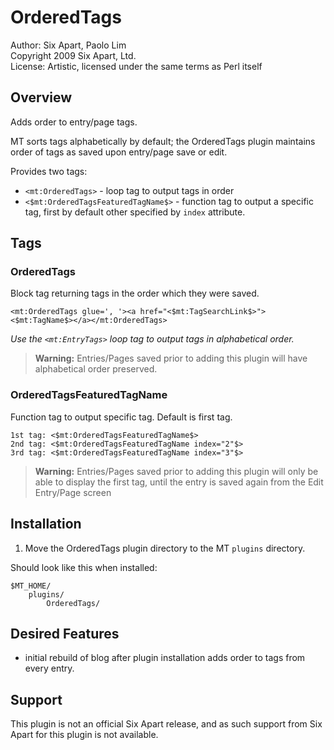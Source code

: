 # OrderedTags

Author: Six Apart, Paolo Lim  
Copyright 2009 Six Apart, Ltd.  
License: Artistic, licensed under the same terms as Perl itself


## Overview

Adds order to entry/page tags.

MT sorts tags alphabetically by default; the OrderedTags plugin maintains order of tags as saved upon entry/page save or edit.

Provides two tags:

* `<mt:OrderedTags>` - loop tag to output tags in order
* `<$mt:OrderedTagsFeaturedTagName$>` - function tag to output a specific tag, first by default other specified by `index` attribute.


## Tags

### OrderedTags

Block tag returning tags in the order which they were saved.

    <mt:OrderedTags glue=', '><a href="<$mt:TagSearchLink$>"><$mt:TagName$></a></mt:OrderedTags>

*Use the `<mt:EntryTags>` loop tag to output tags in alphabetical order.*

> **Warning:** Entries/Pages saved prior to adding this plugin will have alphabetical order preserved.

### OrderedTagsFeaturedTagName

Function tag to output specific tag. Default is first tag.

    1st tag: <$mt:OrderedTagsFeaturedTagName$>
    2nd tag: <$mt:OrderedTagsFeaturedTagName index="2"$>
    3rd tag: <$mt:OrderedTagsFeaturedTagName index="3"$>

> **Warning:** Entries/Pages saved prior to adding this plugin will only be able to display the first tag, until the entry is saved again from the Edit Entry/Page screen


## Installation

1. Move the OrderedTags plugin directory to the MT `plugins` directory.

Should look like this when installed:

    $MT_HOME/
        plugins/
            OrderedTags/


## Desired Features

* initial rebuild of blog after plugin installation adds order to tags from every entry.


## Support

This plugin is not an official Six Apart release, and as such support from Six Apart for this plugin is not available.

